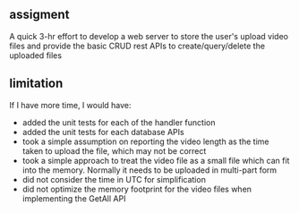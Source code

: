 ## assigment
A quick 3-hr effort to develop a web server to store the user's upload video files and provide the basic CRUD rest APIs to create/query/delete the uploaded files

## limitation
If I have more time, I would have:
- added the unit tests for each of the handler function
- added the unit tests for each database APIs
- took a simple assumption on reporting the video length as the time taken to upload the file, which may not be correct
- took a simple approach to treat the video file as a small file which can fit into the memory. Normally it needs to be uploaded in multi-part form
- did not consider the time in UTC for simplification
- did not optimize the memory footprint for the video files when implementing the GetAll API
